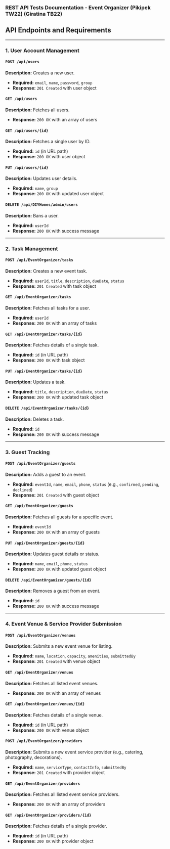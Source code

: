 ### **REST API Tests Documentation - Event Organizer (Pikipek TW22) (Giratina TB22)**  

## **API Endpoints and Requirements**  

---

### **1. User Account Management**  

#### `POST /api/users`

**Description:** Creates a new user.
* **Required:** `email`,  `name`,  `password`,  `group`
* **Response:** `201 Created` with user object

#### `GET /api/users`

**Description:** Fetches all users.
* **Response:** `200 OK` with an array of users

#### `GET /api/users/{id}`

**Description:** Fetches a single user by ID.
* **Required:** `id` (in URL path)
* **Response:** `200 OK` with user object

#### `PUT /api/users/{id}`

**Description:** Updates user details.
* **Required:** `name`,  `group`
* **Response:** `200 OK` with updated user object

#### `DELETE /api/DIYHomes/admin/users`

**Description:** Bans a user.
* **Required:** `userId`
* **Response:** `200 OK` with success message

---

### **2. Task Management**  

#### `POST /api/EventOrganizer/tasks`

**Description:** Creates a new event task.  
* **Required:** `userId`,   `title`,   `description`,   `dueDate`,  `status`  
* **Response:** `201 Created` with task object  

#### `GET /api/EventOrganizer/tasks`

**Description:** Fetches all tasks for a user.  
* **Required:** `userId`  
* **Response:** `200 OK` with an array of tasks  

#### `GET /api/EventOrganizer/tasks/{id}`

**Description:** Fetches details of a single task.  
* **Required:** `id` (in URL path)  
* **Response:** `200 OK` with task object  

#### `PUT /api/EventOrganizer/tasks/{id}`

**Description:** Updates a task.  
* **Required:** `title`,   `description`,   `dueDate`,  `status`  
* **Response:** `200 OK` with updated task object  

#### `DELETE /api/EventOrganizer/tasks/{id}`

**Description:** Deletes a task.  
* **Required:** `id`  
* **Response:** `200 OK` with success message  

---

### **3. Guest Tracking**  

#### `POST /api/EventOrganizer/guests`

**Description:** Adds a guest to an event.  
* **Required:** `eventId`,  `name`,  `email`,   `phone`,  `status` (e.g.,   `confirmed`,   `pending`,   `declined`)  
* **Response:** `201 Created` with guest object  

#### `GET /api/EventOrganizer/guests`

**Description:** Fetches all guests for a specific event.  
* **Required:** `eventId`  
* **Response:** `200 OK` with an array of guests  

#### `PUT /api/EventOrganizer/guests/{id}`

**Description:** Updates guest details or status.  
* **Required:** `name`,  `email`,   `phone`,  `status`  
* **Response:** `200 OK` with updated guest object  

#### `DELETE /api/EventOrganizer/guests/{id}`

**Description:** Removes a guest from an event.  
* **Required:** `id`  
* **Response:** `200 OK` with success message  

---

### **4. Event Venue & Service Provider Submission**  

#### `POST /api/EventOrganizer/venues`

**Description:** Submits a new event venue for listing.  
* **Required:** `name`,   `location`,   `capacity`,   `amenities`,  `submittedBy`  
* **Response:** `201 Created` with venue object  

#### `GET /api/EventOrganizer/venues`

**Description:** Fetches all listed event venues.  
* **Response:** `200 OK` with an array of venues  

#### `GET /api/EventOrganizer/venues/{id}`

**Description:** Fetches details of a single venue.  
* **Required:** `id` (in URL path)  
* **Response:** `200 OK` with venue object  

#### `POST /api/EventOrganizer/providers`

**Description:** Submits a new event service provider (e.g., catering, photography, decorations).  
* **Required:** `name`,   `serviceType`,   `contactInfo`,  `submittedBy`  
* **Response:** `201 Created` with provider object  

#### `GET /api/EventOrganizer/providers`

**Description:** Fetches all listed event service providers.  
* **Response:** `200 OK` with an array of providers  

#### `GET /api/EventOrganizer/providers/{id}`

**Description:** Fetches details of a single provider.  
* **Required:** `id` (in URL path)  
* **Response:** `200 OK` with provider object  
